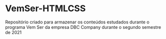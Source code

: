 # VemSer-HTMLCSS

Repositório criado para armazenar os conteúdos estudados durante o programa Vem Ser da empresa DBC Company durante o segundo semestre de 2021